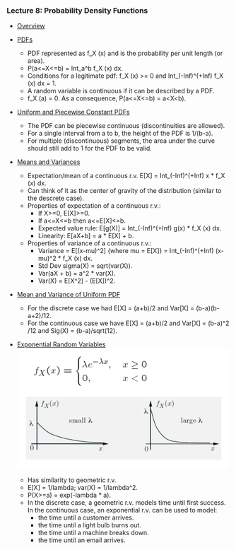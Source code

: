 ### Lecture 8: Probability Density Functions

* [Overview](https://www.youtube.com/watch?v=NVQsY04z3Us)

* [PDFs](https://www.youtube.com/watch?v=XqHGmCC_NXk)
  * PDF represented as f_X (x) and is the probability per unit length (or area).
  * P(a<=X<=b) = Int_a^b f_X (x) dx.
  * Conditions for a legitimate pdf: f_X (x) >= 0 and Int_(-Inf)^(+Inf) f_X (x) dx = 1.
  * A random variable is continuous if it can be described by a PDF.
  * f_X (a) = 0. As a consequence, P(a<=X<=b) = a<X<b).

* [Uniform and Piecewise Constant PDFs](https://www.youtube.com/watch?v=BxFLB3ehpQo)
  * The PDF can be piecewise continuous (discontinuities are allowed).
  * For a single interval from a to b, the height of the PDF is 1/(b-a).
  * For multiple (discontinuous) segments, the area under the curve should still add to 1 for the PDF to be valid.

* [Means and Variances](https://www.youtube.com/watch?v=VMoi5b93vHs)
  * Expectation/mean of a continuous r.v. E[X] = Int_(-Inf)^(+Inf) x * f_X (x) dx.
  * Can think of it as the center of gravity of the distribution (similar to the descrete case).
  * Properties of expectation of a continuous r.v.:
    * If X>=0, E[X]>=0.
    * If a<=X<=b then a<=E[X]<=b.
    * Expected value rule: E[g(X)] = Int_(-Inf)^(+Inf) g(x) * f_X (x) dx.
    * Linearity: E[aX+b] = a * E[X] + b.
  * Properties of variance of a continuous r.v.:
    * Variance = E[(x-mu)^2] {where mu = E[X]} = Int_(-Inf)^(+Inf) (x-mu)^2 * f_X (x) dx.
    * Std Dev sigma(X) = sqrt(var(X)).
    * Var(aX + b) = a^2 * var(X).
    * Var(X) = E[X^2] - (E[X])^2.

* [Mean and Variance of Uniform PDF](https://www.youtube.com/watch?v=76PIh08l5RY)
  * For the discrete case we had E[X] = (a+b)/2 and Var[X] = (b-a)(b-a+2)/12.
  * For the continuous case we have E[X] = (a+b)/2 and Var[X] = (b-a)^2 /12 and Sig(X) = (b-a)/sqrt(12).

* [Exponential Random Variables](https://www.youtube.com/watch?v=ReNhZAtZfVA)  
  ![Exponential r.v. CDF](../Images/08/exponential_rv.png)
  * Has similarity to geometric r.v.
  * E[X] = 1/lambda; var(X) = 1/lambda^2.
  * P(X>=a) = exp(-lambda * a).
  * In the discrete case, a geometric r.v. models time until first success.
  In the continuous case, an exponential r.v. can be used to model:
    * the time until a customer arrives.
    * the time until a light bulb burns out.
    * the time until a machine breaks down.
    * the time until an email arrives.
